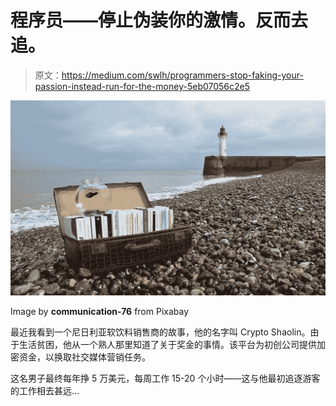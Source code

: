 # 程序员——停止伪装你的激情。反而去追。

> 原文：<https://medium.com/swlh/programmers-stop-faking-your-passion-instead-run-for-the-money-5eb07056c2e5>

![](img/e8db830074290f4edacd88f08b9eb10c.png)

Image by **communication-76** from Pixabay

最近我看到一个尼日利亚软饮料销售商的故事，他的名字叫 Crypto Shaolin。由于生活贫困，他从一个熟人那里知道了关于奖金的事情。该平台为初创公司提供加密资金，以换取社交媒体营销任务。

这名男子最终每年挣 5 万美元，每周工作 15-20 个小时——这与他最初追逐游客的工作相去甚远…